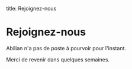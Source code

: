 title: Rejoignez-nous

# Rejoignez-nous

Abilian n'a pas de poste à pourvoir pour l'instant.

Merci de revenir dans quelques semaines.
